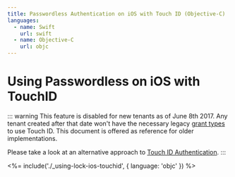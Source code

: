 ```yaml
---
title: Passwordless Authentication on iOS with Touch ID (Objective-C)
languages:
  - name: Swift
    url: swift
  - name: Objective-C
    url: objc
---
```

# Using Passwordless on iOS with TouchID

<!-- markdownlint-disable -->

::: warning
This feature is disabled for new tenants as of June 8th 2017. Any tenant created after that date won't have the necessary legacy [grant types](/clients/client-grant-types) to use Touch ID. This document is offered as reference for older implementations.

Please take a look at an alternative approach to [Touch ID Authentication](/libraries/lock-ios/v2/touchid-authentication).
:::

<%= include('./_using-lock-ios-touchid', { language: 'objc' }) %>
